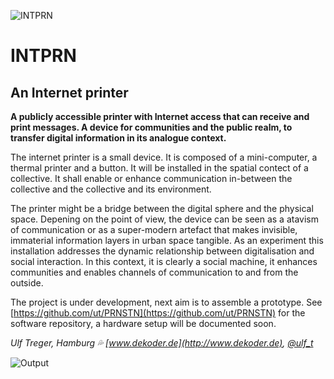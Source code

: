 ![INTPRN](https://ut.github.io/INTPRN/images/INTPRN_icon_03a_k.png)

# INTPRN

## An Internet printer

**A publicly accessible printer with Internet access that can receive and print messages. A device for communities and the public realm, to transfer digital information in its analogue context.**

The internet printer is a small device. It is composed of a mini-computer, a thermal printer and a button. It will be installed in the spatial contect of a collective. It shall enable or enhance communication in-between the collective and the collective and its environment.

The printer might be a bridge between the digital sphere and the physical space. Depening on the point of view, the device can be seen as a atavism of communication or as a super-modern artefact that makes invisible, immaterial information layers in urban space tangible. As an experiment this installation addresses the dynamic relationship between digitalisation and social interaction. In this context, it is clearly a social machine, it enhances communities and enables channels of communication to and from the outside.

The project is under development, next aim is to assemble a prototype. See [https://github.com/ut/PRNSTN](https://github.com/ut/PRNSTN) for the software repository, a hardware setup will be documented soon. 

*Ulf Treger, Hamburg :sweat_drops: [www.dekoder.de](http://www.dekoder.de), [@ulf_t](https://twitter.com/ulf__t)*

![Output](https://pbs.twimg.com/media/C5XbiSoWMAIYTkd.jpg)
